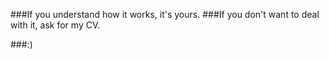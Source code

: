 ###If you understand how it works, it's yours. 
###If you don't want to deal with it, ask for my CV.

###:)
